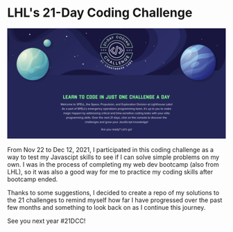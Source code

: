 # LHL's 21-Day Coding Challenge

![#21DCC Welcome](docs/21dcc-welcome.png)

From Nov 22 to Dec 12, 2021, I participated in this coding challenge as a way to test my Javascipt skills to see if I can solve simple problems on my own. I was in the process of completing my web dev bootcamp (also from LHL), so it was also a good way for me to practice my coding skills after bootcamp ended. 

Thanks to some suggestions, I decided to create a repo of my solutions to the 21 challenges to remind myself how far I have progressed over the past few months and something to look back on as I continue this journey.

See you next year #21DCC! 